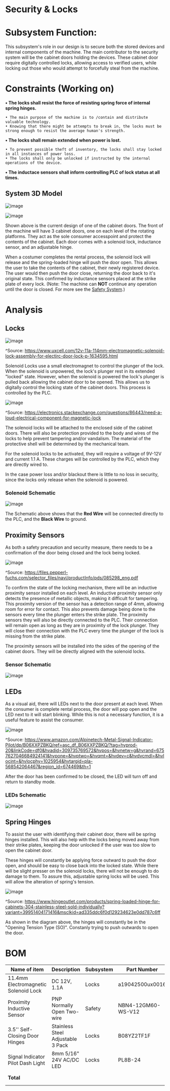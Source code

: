 # Security & Locks

# Subsystem Function:
This subsystem's role in our design is to secure both the stored devices and internal components of the machine. The main contributor to the security system will be the cabinet doors holding the devices. These cabinet door require digitally controlled locks, allowing access to verified users, while locking out those who would attempt to forcefully steal from the machine.


# Constraints (Working on)

**• The locks shall resist the force of resisting spring force of internal spring hinges.**

	• The main purpose of the machine is to /contain and distribute valuable technology. 
	• Knowing that there might be attempts to break in, the locks must be strong enough to resist the average human's strength.
	
**• The locks shall remain extended when power is lost.**

	• To prevent possible theft of inventory, the locks shall stay locked in all instances of power loss. 
	• The locks shall only be unlocked if instructed by the internal operations of the device.
	
**• The inductace sensors shall inform controlling PLC of lock status at all times.**


## System 3D Model

![image](https://user-images.githubusercontent.com/100805322/217455449-d2c761a1-c7b3-4a8a-8719-1d96ef04a43b.png)


![image](https://user-images.githubusercontent.com/100805322/216899967-c88bcf9e-e61c-4b12-bbfe-7d03c8625cf0.png)


Shown above is the current design of one of the cabinet doors. The front of the machine will have 3 cabinet doors, one on each level of the rotating platforms. They act as the sole consumer accesspoint and protect the contents of the cabinet. Each door comes with a solenoid lock, inductance sensor, and an adjustable hinge.

When a costumer completes the rental process, the solenoid lock will release and the spring-loaded hinge will push the door open. This allows the user to take the contents of the cabinet, their newly registered device. The user would then push the door close, returning the door back to it's original state. This confirmed by inductance sensors placed at the strike plate of every lock. (Note: The machine can **NOT** continue any operation until the door is closed. For more see the [Safety System](https://github.com/DillonSW/Capstone_Team_5/blob/Team5-signoff-Safety-System/Documentation/Signoffs/Safety_System.md).)

# Analysis

## Locks

![image](https://user-images.githubusercontent.com/100805322/215175968-acb86932-6f9c-450f-9555-0cdeea43c83a.png)

^Source: https://www.uxcell.com/12v-11a-114mm-electromagnetic-solenoid-lock-assembly-for-electirc-door-lock-p-1634595.html

Solenoid Locks use a small electromagnet to control the plunger of the lock. When the solenoid is unpowered, the lock's plunger rest in its extended "locked" state. However, when the solenoid is powered the lock's plunger is pulled back allowing the cabinet door to be opened. This allows us to digitally control the locking state of the cabinet doors. This process is controlled by the PLC.


![image](https://user-images.githubusercontent.com/100805322/204165866-72be5f6f-c642-4785-93bd-949e7801c4d6.png)

^Source: https://electronics.stackexchange.com/questions/86443/need-a-loud-electrical-component-for-magnetic-lock


The solenoid locks will be attached to the enclosed side of the cabinet doors. There will also be protection provided to the body and wires of the locks to help prevent tampering and/or vandalism. The material of the protective shell will be determined by the mechanical team.

For the solenoid locks to be activated, they will require a voltage of 9V-12V and current 1.1 A. These charges will be controlled by the PLC, which they are directly wired to.

In the case power loss and/or blackout there is little to no loss in security, since the locks only release when the solenoid is powered.

### Solenoid Schematic
![image](https://user-images.githubusercontent.com/100805322/216149455-d948fcfc-ee5f-4a63-843c-3e4c5a2c5d9b.png)


The Schematic above shows that the **Red Wire** will be connected directly to the PLC, and the **Black Wire** to ground.

## Proximity Sensors
As both a safety precaution and security measure, there needs to be a confirmation of the door being closed and the lock being locked.

![image](https://user-images.githubusercontent.com/100805322/216234552-8831e31a-b840-447b-9390-d6f44b8ad6f9.png)


^Source: https://files.pepperl-fuchs.com/selector_files/navi/productInfo/pds/085298_eng.pdf


To confirm the state of the locking mechanism, there will be an inductive proximity sensor installed on each level. An inductive proximity sensor only detects the presence of metallic objects, making it difficult for tampering. This proximity version of the sensor has a detection range of 4mm, allowing room for error for contact. This also prevents damage being done to the sensors every time the plunger enters the strike plate.
The proximity sensors they will also be directly connected to the PLC. Their connection will remain open as long as they are in proximity of the lock plunger. They will close their connection with the PLC every time the plunger of the lock is missing from the strike plate.

The proximity sensors will be installed into the sides of the opening of the cabinet doors. They will be directly aligned with the solenoid locks.

### Sensor Schematic

![image](https://user-images.githubusercontent.com/100805322/216234644-d1355bb9-bc2b-4a79-9722-932f4204abf6.png)


## LEDs

As a visual aid, there will LEDs next to the door present at each level. When the consumer is complete rental process, the door will pop open and the LED next to it will start blinking. While this is not a necessary function, it is a useful feature to assist the consumer.

![image](https://user-images.githubusercontent.com/100805322/216144514-e63cf09c-2e2e-4bf7-96be-157c0e7b8def.png)

^Source: https://www.amazon.com/Alpinetech-Metal-Signal-Indicator-Pilot/dp/B06XXPZBKQ/ref=asc_df_B06XXPZBKQ/?tag=hyprod-20&linkCode=df0&hvadid=309735769572&hvpos=&hvnetw=g&hvrand=6757627046684924141&hvpone=&hvptwo=&hvqmt=&hvdev=c&hvdvcmdl=&hvlocint=&hvlocphy=1025954&hvtargid=pla-568542064467&region_id=674469&th=1

After the door has been confirmed to be closed, the LED will turn off and return to standby mode.

### LEDs Schematic
![image](https://user-images.githubusercontent.com/100805322/216149557-b5c392fd-3d06-45e0-ab66-fa65d54c994e.png)


## Spring Hinges
To assist the user with identifying their cabinet door, there will be spring hinges installed. This will also help with the locks being moved away from their strike plates, keeping the door unlocked if the user was too slow to open the cabinet door.

These hinges will constantly be applying force outward to push the door open, and should be easy to close back into the locked state. While there will be slight presser on the solenoid locks, there will not be enough to do damage to them. To assure this, adjustable spring locks will be used. This will allow the alteration of spring's tension.

![image](https://user-images.githubusercontent.com/100805322/215165500-1c097ecc-c343-4317-b588-4ba76a7402d9.png)

^Source: https://www.hingeoutlet.com/products/spring-loaded-hinge-for-cabinets-304-stainless-steel-sold-individually?variant=39951404171416&msclkid=ad335ddc6f0d129234623e0dd787c6ff

As shown in the diagram above, the hinges will constantly be in the "Opening Tension Type (SO)". Constanly trying to push outwards to open the door.





# BOM
| Name of item | Description | Subsystem | Part Number | Manufacturer | Quantity | Price | Total |
|--------------|-------------|-----------|-------------|--------------|----------|-------|-------|
|11.4mm Electromagnetic Solenoid Lock| DC 12V, 1.1A | Locks | a19042500ux0016 | uxcell | 3 | $12.49 | $37.47 |
|Proximity Inductive Sensor| PNP Normally Open Two-wire| Safety |NBN4-12GM60-WS-V12 | PEPPERL & FUCHS | 3 | Provided by school | N/A |
|3.5'' Self-Closing Door Hinges| Stainless Steel Adjustable 3 Pack |Locks|B08YZ2TF1F|Qkenvo| 1 | $27.99 | $27.99 |
|Signal Indicator Pilot Dash Light| 8mm 5/16" 24V AC/DC LED |Locks| PL8B-24 |Alpinetech | 3 | $5.95 | $17.85 |
| **Total** | | | | **Total Components** | 10 | **Total Cost** | $83.31 |

